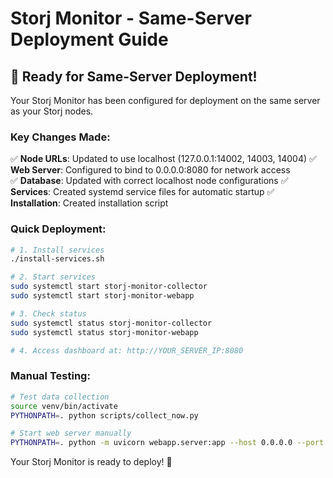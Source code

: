 # Storj Monitor - Same-Server Deployment Guide

## 🚀 Ready for Same-Server Deployment!

Your Storj Monitor has been configured for deployment on the same server as your Storj nodes.

### Key Changes Made:
✅ **Node URLs**: Updated to use localhost (127.0.0.1:14002, 14003, 14004)
✅ **Web Server**: Configured to bind to 0.0.0.0:8080 for network access  
✅ **Database**: Updated with correct localhost node configurations
✅ **Services**: Created systemd service files for automatic startup
✅ **Installation**: Created installation script

### Quick Deployment:
```bash
# 1. Install services
./install-services.sh

# 2. Start services  
sudo systemctl start storj-monitor-collector
sudo systemctl start storj-monitor-webapp

# 3. Check status
sudo systemctl status storj-monitor-collector
sudo systemctl status storj-monitor-webapp

# 4. Access dashboard at: http://YOUR_SERVER_IP:8080
```

### Manual Testing:
```bash
# Test data collection
source venv/bin/activate
PYTHONPATH=. python scripts/collect_now.py

# Start web server manually
PYTHONPATH=. python -m uvicorn webapp.server:app --host 0.0.0.0 --port 8080
```

Your Storj Monitor is ready to deploy! 🎉
